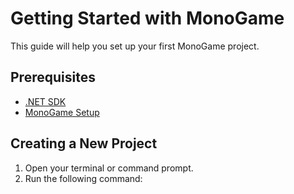 # Getting Started with MonoGame

This guide will help you set up your first MonoGame project.

## Prerequisites

- [.NET SDK](https://dotnet.microsoft.com/download)
- [MonoGame Setup](https://www.monogame.net/downloads/)

## Creating a New Project

1. Open your terminal or command prompt.
2. Run the following command:
   